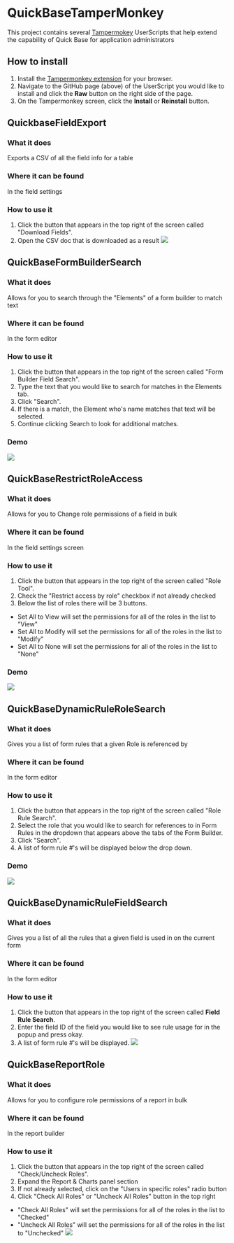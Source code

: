 # QuickBaseTamperMonkey
This project contains several [Tampermokey](http://www.tampermonkey.net/) UserScripts that help extend the capability of Quick Base for application administrators
## How to install
1. Install the [Tampermonkey extension](https://www.tampermonkey.net/?ext=dhdg&browser=chrome) for your browser.
2. Navigate to the GitHub page (above) of the UserScript you would like to install and click the **Raw** button on the right side of the page.
3. On the Tampermonkey screen, click the **Install** or **Reinstall** button.
## QuickbaseFieldExport
### What it does
Exports a CSV of all the field info for a table
### Where it can be found
In the field settings
### How to use it
1. Click the button that appears in the top right of the screen called "Download Fields".
2. Open the CSV doc that is downloaded as a result
![](Demo/QuickbaseFieldExport.gif)
## QuickBaseFormBuilderSearch
### What it does
Allows for you to search through the "Elements" of a form builder to match text
### Where it can be found
In the form editor
### How to use it
1. Click the button that appears in the top right of the screen called "Form Builder Field Search".
2. Type the text that you would like to search for matches in the Elements tab.
3. Click "Search".
4. If there is a match, the Element who's name matches that text will be selected.
5. Continue clicking Search to look for additional matches.
### Demo
![](Demo/FormBuilderSearch.gif)
## QuickBaseRestrictRoleAccess
### What it does
Allows for you to Change role permissions of a field in bulk
### Where it can be found
In the field settings screen
### How to use it
1. Click the button that appears in the top right of the screen called "Role Tool".
2. Check the "Restrict access by role" checkbox if not already checked
3. Below the list of roles there will be 3 buttons.
* Set All to View will set the permissions for all of the roles in the list to "View"
* Set All to Modify will set the permissions for all of the roles in the list to "Modify"
* Set All to None will set the permissions for all of the roles in the list to "None"
### Demo
![](Demo/RestrictRoleAccess.gif)
## QuickBaseDynamicRuleRoleSearch
### What it does
Gives you a list of form rules that a given Role is referenced by
### Where it can be found
In the form editor
### How to use it
1. Click the button that appears in the top right of the screen called "Role Rule Search".
2. Select the role that you would like to search for references to in Form Rules in the dropdown that appears above the tabs of the Form Builder.
3. Click "Search".
4. A list of form rule #'s will be displayed below the drop down.
### Demo
![](Demo/DynamicRuleRoleSearch.gif)
## QuickBaseDynamicRuleFieldSearch
### What it does
Gives you a list of all the rules that a given field is used in on the current form
### Where it can be found
In the form editor
### How to use it
1. Click the button that appears in the top right of the screen called **Field Rule Search**.
2. Enter the field ID of the field you would like to see rule usage for in the popup and press okay.
3. A list of form rule #'s will be displayed.
![](Demo/DynamicRuleFieldSearch.gif)
## QuickBaseReportRole
### What it does
Allows for you to configure role permissions of a report in bulk
### Where it can be found
In the report builder
### How to use it
1. Click the button that appears in the top right of the screen called "Check/Uncheck Roles".
2. Expand the Report & Charts panel section
3. If not already selected, click on the "Users in specific roles" radio button
4. Click "Check All Roles" or "Uncheck All Roles" button in the top right
* "Check All Roles" will set the permissions for all of the roles in the list to "Checked"
* "Uncheck All Roles" will set the permissions for all of the roles in the list to "Unchecked"
![](Demo/ReportRole.gif)
